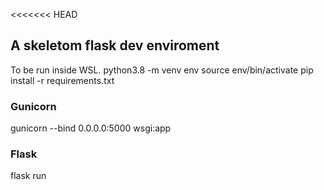 <<<<<<< HEAD
## A skeletom flask dev enviroment

To be run inside WSL.
python3.8 -m venv env
source env/bin/activate
pip install -r requirements.txt


### Gunicorn

gunicorn --bind 0.0.0.0:5000 wsgi:app


### Flask

flask run



